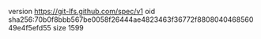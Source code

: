 version https://git-lfs.github.com/spec/v1
oid sha256:70b0f8bbb567be0058f26444ae4823463f36772f880804046856049e4f5efd55
size 1599
